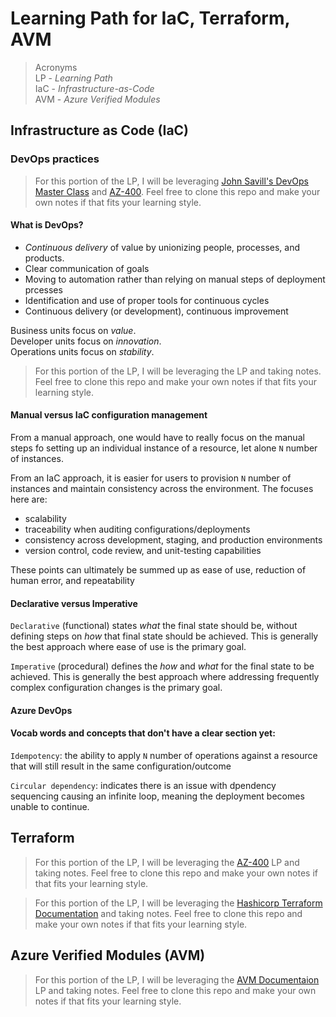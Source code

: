 # Learning Path for IaC, Terraform, AVM

> Acronyms  
> LP - *Learning Path*  
> IaC - *Infrastructure-as-Code*  
> AVM - *Azure Verified Modules*

## Infrastructure as Code (IaC)

### DevOps practices

> For this portion of the LP, I will be leveraging [John Savill's DevOps Master Class]() and [AZ-400](). Feel free to clone this repo and make your own notes if that fits your learning style.

#### What is DevOps?

- *Continuous delivery* of value by unionizing people, processes, and products.
- Clear communication of goals
- Moving to automation rather than relying on manual steps of deployment prcesses
- Identification and use of proper tools for continuous cycles
- Continuous delivery (or development), continuous improvement

Business units focus on *value*.  
Developer units focus on *innovation*.  
Operations units focus on *stability*.  

> For this portion of the LP, I will be leveraging the  LP and taking notes. Feel free to clone this repo and make your own notes if that fits your learning style.

#### Manual versus IaC configuration management

From a manual approach, one would have to really focus on the manual steps fo setting up an individual instance of a resource, let alone `N` number of instances.  

From an IaC approach, it is easier for users to provision `N` number of instances and maintain consistency across the environment. The focuses here are:
- scalability
- traceability when auditing configurations/deployments
- consistency across development, staging, and production environments
- version control, code review, and unit-testing capabilities

These points can ultimately be summed up as ease of use, reduction of human error, and repeatability

#### Declarative versus Imperative

`Declarative` (functional) states *what* the final state should be, without defining steps on *how* that final state should be achieved. This is generally the best approach where ease of use is the primary goal.  

`Imperative` (procedural) defines the *how* and *what* for the final state to be achieved. This is generally the best approach where addressing frequently complex configuration changes is the primary goal.

#### Azure DevOps



#### Vocab words and concepts that don't have a clear section yet:

`Idempotency`: the ability to apply `N` number of operations against a resource that will still result in the same configuration/outcome

`Circular dependency`: indicates there is an issue with dpendency sequencing causing an infinite loop, meaning the deployment becomes unable to continue.

## Terraform

> For this portion of the LP, I will be leveraging the [AZ-400]() LP and taking notes. Feel free to clone this repo and make your own notes if that fits your learning style.

> For this portion of the LP, I will be leveraging the [Hashicorp Terraform Documentation]() and taking notes. Feel free to clone this repo and make your own notes if that fits your learning style.

## Azure Verified Modules (AVM)

> For this portion of the LP, I will be leveraging the [AVM Documentaion](aka.ms/avm) LP and taking notes. Feel free to clone this repo and make your own notes if that fits your learning style.